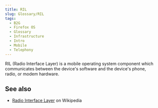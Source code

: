 ```yaml
---
title: RIL
slug: Glossary/RIL
tags:
  - B2G
  - Firefox OS
  - Glossary
  - Infrastructure
  - Intro
  - Mobile
  - Telephony
---
```

RIL (Radio Interface Layer) is a mobile operating system component which communicates between the device's software and the device's phone, radio, or modem hardware.

## See also

- [Radio Interface Layer](https://en.wikipedia.org/wiki/Radio_Interface_Layer) on Wikipedia
